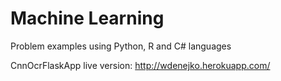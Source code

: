# Machine Learning
Problem examples using Python, R and C# languages

CnnOcrFlaskApp live version: http://wdenejko.herokuapp.com/
